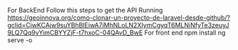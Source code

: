 For BackEnd Follow this steps to get the API Running
https://geoinnova.org/como-clonar-un-proyecto-de-laravel-desde-github/?gclid=CjwKCAjw9suYBhBIEiwA7iMhNLoLN2XIymCgyqT6MLNiNfyTe3zeuyJ9LQ7Qq9vYimCBYYZjF-t7hxoC-04QAvD_BwE
For front end 
npm install 
ng serve -o
